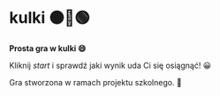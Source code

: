 # kulki 🟠🔵🟢

**Prosta gra w kulki 😄**

Kliknij *start* i sprawdź jaki wynik uda Ci się osiągnąć! 😀

Gra stworzona w ramach projektu szkolnego. 🏫

